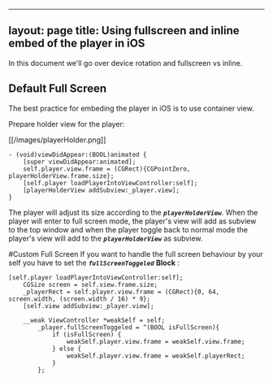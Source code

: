
---
layout: page
title: Using fullscreen and inline embed of the player in iOS
---

In this document we'll go over device rotation and fullscreen vs inline.

## Default Full Screen
The best practice for embeding the player in iOS is to use container view.

Prepare holder view for the player:


[[/images/playerHolder.png]]

```
- (void)viewDidAppear:(BOOL)animated {
    [super viewDidAppear:animated];
    self.player.view.frame = (CGRect){CGPointZero, playerHolderView.frame.size};
    [self.player loadPlayerIntoViewController:self];
    [playerHolderView addSubview:_player.view];
}
```

The player will adjust its size according to the _**`playerHolderView`**_.
When the player will enter to full screen mode, the player's view will add as subview to the top window and when the player toggle back to normal mode the player's view will add to the _**`playerHolderView`**_ as subview.

#Custom Full Screen
If you want to handle the full screen behaviour by your self you have to set the _**`fullScreenToggeled`**_ **Block** :

```
[self.player loadPlayerIntoViewController:self];
    CGSize screen = self.view.frame.size;
    _playerRect = self.player.view.frame = (CGRect){0, 64, screen.width, (screen.width / 16) * 9};
    [self.view addSubview:_player.view];
    
    __weak ViewController *weakSelf = self;
        _player.fullScreenToggeled = ^(BOOL isFullScreen){
            if (isFullScreen) {
                weakSelf.player.view.frame = weakSelf.view.frame;
            } else {
                weakSelf.player.view.frame = weakSelf.playerRect;
            }
        };
```
  

